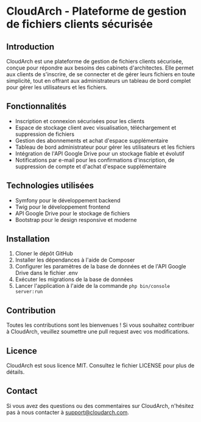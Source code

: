 CloudArch - Plateforme de gestion de fichiers clients sécurisée
==============================================================

[](https://github.com/ipssiwayans/CloudArch/blob/main/assets/images/logoWhite.png)

Introduction
------------

CloudArch est une plateforme de gestion de fichiers clients sécurisée, conçue pour répondre aux besoins des cabinets d'architectes. Elle permet aux clients de s'inscrire, de se connecter et de gérer leurs fichiers en toute simplicité, tout en offrant aux administrateurs un tableau de bord complet pour gérer les utilisateurs et les fichiers.

Fonctionnalités
--------------

* Inscription et connexion sécurisées pour les clients
* Espace de stockage client avec visualisation, téléchargement et suppression de fichiers
* Gestion des abonnements et achat d'espace supplémentaire
* Tableau de bord administrateur pour gérer les utilisateurs et les fichiers
* Intégration de l'API Google Drive pour un stockage fiable et évolutif
* Notifications par e-mail pour les confirmations d'inscription, de suppression de compte et d'achat d'espace supplémentaire

Technologies utilisées
-----------------------

* Symfony pour le développement backend
* Twig pour le développement frontend
* API Google Drive pour le stockage de fichiers
* Bootstrap pour le design responsive et moderne

Installation
------------

1. Cloner le dépôt GitHub
2. Installer les dépendances à l'aide de Composer
3. Configurer les paramètres de la base de données et de l'API Google Drive dans le fichier .env
4. Exécuter les migrations de la base de données
5. Lancer l'application à l'aide de la commande `php bin/console server:run`

Contribution
------------

Toutes les contributions sont les bienvenues ! Si vous souhaitez contribuer à CloudArch, veuillez soumettre une pull request avec vos modifications.

Licence
-------

CloudArch est sous licence MIT. Consultez le fichier LICENSE pour plus de détails.

Contact
-------

Si vous avez des questions ou des commentaires sur CloudArch, n'hésitez pas à nous contacter à [support@cloudarch.com](mailto:support@clourdarch.com).
